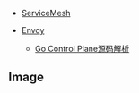 - [ServiceMesh](ServiceMesh/README.md)

- [Envoy](ServiceMesh/Envoy/README.md)

    - [Go Control Plane源码解析](ServiceMesh/Envoy/go-control-plane源码解析.md)

## Image
